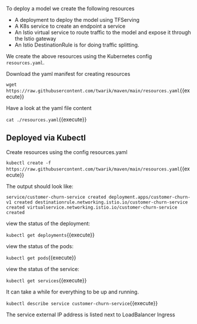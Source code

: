 To deploy a model we create the following resources
- A deployment to deploy the model using TFServing
- A K8s service to create an endpoint a service
- An Istio virtual service to route traffic to the model and expose it through the Istio gateway
- An Istio DestinationRule is for doing traffic splitting.

We create the above resources using the Kubernetes config `resources.yaml`.

<!-- Install wget package
`apt install wget`{{execute}} -->

Download the yaml manifest for creating resources

`wget https://raw.githubusercontent.com/twarik/maven/main/resources.yaml`{{execute}}

Have a look at the yaml file content

`cat ./resources.yaml`{{execute}}

<!-- Open the yaml file.

The yaml is:

`./resources.yaml`{{open}} -->

## Deployed via Kubectl

Create resources using the config resources.yaml

<!-- `microk8s kubectl create -f ./resources.yaml`{{execute}} -->
<!-- `kubectl create -f ./resources.yaml`{{execute}} -->
`kubectl create -f https://raw.githubusercontent.com/twarik/maven/main/resources.yaml`{{execute}}

The output should look like:

`service/customer-churn-service created
deployment.apps/customer-churn-v1 created
destinationrule.networking.istio.io/customer-churn-service created
virtualservice.networking.istio.io/customer-churn-service created`

view the status of the deployment:

`kubectl get deployments`{{execute}}

view the status of the pods:

`kubectl get pods`{{execute}}

view the status of the service:

`kubectl get services`{{execute}}

It can take a while for everything to be up and running.

`kubectl describe service customer-churn-service`{{execute}}

The service external IP address is listed next to LoadBalancer Ingress
